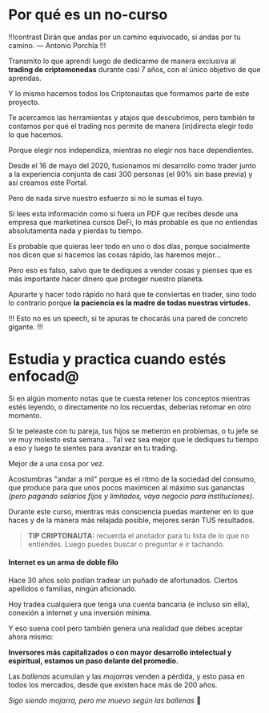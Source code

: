 # Por qué es un no-curso

!!!contrast
Dirán que andas por un camino equivocado, si andas por tu camino.
— Antonio Porchia
!!!

Transmito lo que aprendí luego de dedicarme de manera exclusiva al **trading de criptomonedas** durante casi 7 años, con el único objetivo de que aprendas.

Y lo mismo hacemos todos los Criptonautas que formamos parte de este proyecto.

Te acercamos las herramientas y atajos que descubrimos, pero también te contamos por qué el trading nos permite de manera (in)directa elegir todo lo que hacemos.

Porque elegir nos independiza, mientras no elegir nos hace dependientes.

Desde el 16 de mayo del 2020, fusionamos mi desarrollo como trader junto a la experiencia conjunta de casi 300 personas (el 90% sin base previa) y así creamos este Portal.

Pero de nada sirve nuestro esfuerzo si no le sumas el tuyo.

Si lees esta información como si fuera un PDF que recibes desde una empresa que marketinea cursos DeFi, lo más probable es que no entiendas absolutamenta nada y pierdas tu tiempo.

Es probable que quieras leer todo en uno o dos días, porque socialmente nos dicen que si hacemos las cosas rápido, las haremos mejor...

Pero eso es falso, salvo que te dediques a vender cosas y pienses que es más importante hacer dinero que proteger nuestro planeta.

Apurarte y hacer todo rápido no hará que te conviertas en trader, sino todo lo contrario porque **la paciencia es la madre de todas nuestras virtudes.**

!!!
Esto no es un speech, si te apuras te chocarás una pared de concreto gigante.
!!!

# Estudia y practica cuando estés enfocad@

Si en algún momento notas que te cuesta retener los conceptos mientras estés leyendo, o directamente no los recuerdas, deberías retomar en otro momento.

Si te peleaste con tu pareja, tus hijos se metieron en problemas, o tu jefe se ve muy molesto esta semana... Tal vez sea mejor que le dediques tu tiempo a eso y luego te sientes para avanzar en tu trading.

Mejor de a una cosa por vez.

Acostumbras "andar a mil" porque es el ritmo de la sociedad del consumo, que produce para que unos pocos maximicen al máximo sus ganancias _(pero pagando salarios fijos y limitados, vaya negocio para instituciones)_.

Durante este curso, mientras más consciencia puedas mantener en lo que haces y de la manera más relajada posible, mejores serán TUS resultados.

> **TIP CRIPTONAUTA:** recuerda el anotador para tu lista de lo que no entiendes. Luego puedes buscar o preguntar e ir tachando.

#### Internet es un arma de doble filo

Hace 30 años solo podían tradear un puñado de afortunados. Ciertos apellidos o familias, ningún aficionado.

Hoy tradea cualquiera que tenga una cuenta bancaria (e incluso sin ella), conexión a internet y una inversión mínima.

Y eso suena cool pero también genera una realidad que debes aceptar ahora mismo:

**Inversores más capitalizados o con mayor desarrollo intelectual y espiritual, estamos un paso delante del promedio.**

Las _ballenas_ acumulan y las _mojarras_ venden a pérdida, y esto pasa en todos los mercados, desde que existen hace más de 200 años.

_Sigo siendo mojarra, pero me muevo según las ballenas_ 😬
